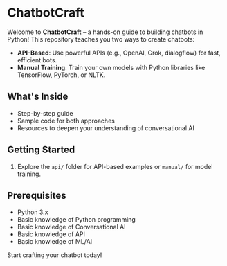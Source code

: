 # ChatbotCraft
Welcome to **ChatbotCraft** – a hands-on guide to building chatbots in Python!
This repository teaches you two ways to create chatbots:  
- **API-Based**: Use powerful APIs (e.g., OpenAI, Grok, dialogflow) for fast, efficient bots.  
- **Manual Training**: Train your own models with Python libraries like TensorFlow, PyTorch, or NLTK.

## What's Inside
- Step-by-step guide  
- Sample code for both approaches  
- Resources to deepen your understanding of conversational AI  

## Getting Started 
1. Explore the `api/` folder for API-based examples or `manual/` for model training.  

## Prerequisites
- Python 3.x  
- Basic knowledge of Python programming  
- Basic knowledge of Conversational AI
- Basic knowledge of API
- Basic knowledge of ML/AI

Start crafting your chatbot today!